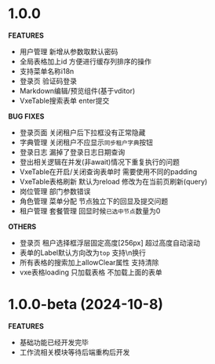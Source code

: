 # 1.0.0

**FEATURES**

- 用户管理 新增从参数取默认密码
- 全局表格加上id 方便进行缓存列排序的操作
- 支持菜单名称i18n
- 登录页 验证码登录
- Markdown编辑/预览组件(基于vditor)
- VxeTable搜索表单 enter提交

**BUG FIXES**

- 登录页面 关闭租户后下拉框没有正常隐藏
- 字典管理 关闭租户不应显示`同步租户字典`按钮
- 登录日志 漏掉了登录日志日期查询
- 登出相关逻辑在并发(非await)情况下重复执行的问题
- VxeTable在开启/关闭查询表单时 需要使用不同的padding
- VxeTable表格刷新 默认为reload 修改为在当前页刷新(query)
- 岗位管理 部门参数错误
- 角色管理 菜单分配 节点独立下的回显及提交问题
- 租户管理 套餐管理 回显时候`已选中节点`数量为0

**OTHERS**

- 登录页 租户选择框浮层固定高度[256px] 超过高度自动滚动
- 表单的Label默认方向改为`top` 支持\n换行
- 所有表格的搜索加上allowClear属性 支持清除
- vxe表格loading 只加载表格 不加载上面的表单

# 1.0.0-beta (2024-10-8)

**FEATURES**

- 基础功能已经开发完毕
- 工作流相关模块等待后端重构后开发
